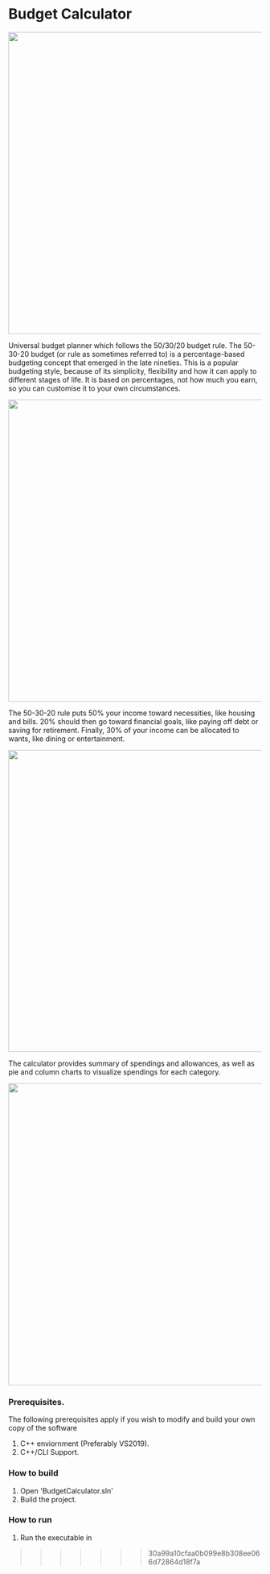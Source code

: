 # Budget Calculator
<p align="center">
  <img width="600" src="https://raw.githubusercontent.com/oisy92/BudgetCalculator/master/Images/BudgetCalculator1.JPG">
</p>
Universal budget planner which follows the 50/30/20 budget rule. The 50-30-20 budget (or rule as sometimes referred to) is a percentage-based budgeting concept that emerged in the late nineties. This is a popular budgeting style, because of its simplicity, flexibility and how it can apply to different stages of life. It is based on percentages, not how much you earn, so you can customise it to your own circumstances.
<p align="center">
  <img width="600" src="https://raw.githubusercontent.com/oisy92/BudgetCalculator/master/Images/chart-50-30-20-budget.jpg">
</p>

The 50-30-20 rule puts 50% your income toward necessities, like housing and bills. 20% should then go toward financial goals, like paying off debt or saving for retirement. Finally, 30% of your income can be allocated to wants, like dining or entertainment.

<p align="center">
  <img width="600" src="https://raw.githubusercontent.com/oisy92/BudgetCalculator/master/Images/BudgetCalculator2.JPG">
</p>

The calculator provides summary of spendings and allowances, as well as pie and column charts to visualize spendings for each category.

<p align="center">
  <img width="600" src="https://raw.githubusercontent.com/oisy92/BudgetCalculator/master/Images/BudgetCalculator4.JPG">
</p>

### Prerequisites.
The following prerequisites apply if you wish to modify and build your own copy of the software
1. C++ enviornment (Preferably VS2019).
2. C++/CLI Support.

### How to build
1. Open 'BudgetCalculator.sln'
2. Build the project.

### How to run
1. Run the executable in  
>>>>>>> 30a99a10cfaa0b099e8b308ee066d72864d18f7a
